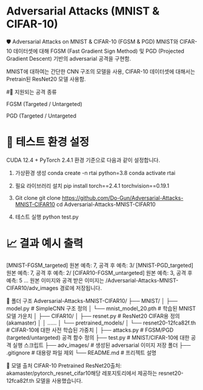 # Adversarial Attacks (MNIST & CIFAR-10)

🛡️ Adversarial Attacks on MNIST & CIFAR-10 (FGSM & PGD)
MNIST와 CIFAR-10 데이터셋에 대해 FGSM (Fast Gradient Sign Method) 및 PGD (Projected Gradient Descent) 기반의 adversarial 공격을 구현함.

MNIST에 대하여는 간단한 CNN 구조의 모델을 사용, CIFAR-10 데이터셋에 대해서는 Pretrain된 ResNet20 모델 사용함.


#🎯 지원되는 공격 종류

FGSM (Targeted / Untargeted)

PGD (Targeted / Untargeted


# 🧪 테스트 환경 설정
CUDA 12.4 + PyTorch 2.4.1 환경 기준으로 다음과 같이 설정합니다.

1. 가상환경 생성
conda create -n rtai python=3.8
conda activate rtai

2. 필요 라이브러리 설치
pip install torch==2.4.1 torchvision==0.19.1

3. Git clone
git clone https://github.com/Do-Gun/Adversarial-Attacks-MNIST-CIFAR10
cd Adversarial-Attacks-MNIST-CIFAR10

4. 테스트 실행
python test.py


# 📈 결과 예시 출력
[MNIST-FGSM_targeted] 원본 예측: 7, 공격 후 예측: 3/
[MNIST-PGD_targeted] 원본 예측: 7, 공격 후 예측: 2/
[CIFAR10-FGSM_untargeted] 원본 예측: 3, 공격 후 예측: 5
...
원본 이미지와 공격 받은 이미지는 /Adversarial-Attacks-MNIST-CIFAR10/adv_images 경로에 저장됩니다.


📁 폴더 구조
Adversarial-Attacks-MNIST-CIFAR10/
├── MNIST/
│   ├── model.py               # SimpleCNN 구조 정의
│   └── mnist_model_20.pth     # 학습된 MNIST 모델 가운치
│
├── CIFAR10/
│   ├── resnet.py              # ResNet20 CIFAR용 정의 (akamaster)
│   │   ......
│   └── pretrained_models/
│       └── resnet20-12fca82f.th  # CIFAR-10에 대한 사전 학습된 가중치
│
├── attacks.py                # FGSM/PGD (targeted/untargeted) 공격 함수 정의
├── test.py                   # MNIST/CIFAR-10에 대한 공격 실행 스크립트
├── adv_images/               # 생성된 adversarial 이미지 저장 폴더
├── .gitignore                # 대용량 파일 제외
└── README.md                 # 프리젝트 설명


🧠 모델 출처
CIFAR-10 Pretrained ResNet20출처: akamaster/pytorch_resnet_cifar10해당 레포지토리에서 제공하는 resnet20-12fca82f.th 모델을 사용했습니다.
